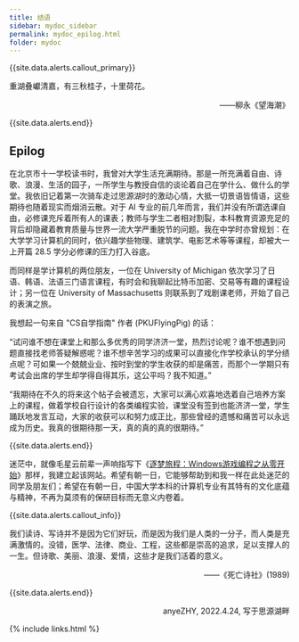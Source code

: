 ```yaml
---
title: 结语
sidebar: mydoc_sidebar
permalink: mydoc_epilog.html
folder: mydoc
---
```


{{site.data.alerts.callout_primary}}
<p>重湖叠巘清嘉，有三秋桂子，十里荷花。</p>
<p align="right">——柳永《望海潮》</p>

{{site.data.alerts.end}}

## Epilog

在北京市十一学校读书时，我曾对大学生活充满期待。那是一所充满着自由、诗歌、浪漫、生活的园子，一所学生与教授自信的谈论着自己在学什么、做什么的学堂。我依旧记着第一次骑车走过思源湖时的激动心情，大抵一切景语皆情语，这些期待也随着现实而烟消云散。对于 AI 专业的前几年而言，我们并没有所谓选课自由，必修课充斥着所有人的课表；教师与学生二者相对割裂，本科教育资源充足的背后却隐藏着教育质量与世界一流大学严重脱节的问题。我在中学时亦曾规划：在大学学习计算机的同时，依兴趣学些物理、建筑学、电影艺术等等课程，却被大一上开篇 28.5 学分必修课的压力打入谷底。

而同样是学计算机的两位朋友，一位在 University of Michigan 依次学习了日语、韩语、法语三门语言课程，有时会和我聊起比特币加密、交易等有趣的课程设计；另一位在 University of Massachusetts 则联系到了戏剧课老师，开始了自己的表演之旅。

我想起一句来自 "CS自学指南" 作者 (PKUFlyingPig) 的话：

“试问谁不想在课堂上和那么多优秀的同学济济一堂，热烈讨论呢？谁不想遇到问题直接找老师答疑解惑呢？谁不想辛苦学习的成果可以直接化作学校承认的学分绩点呢？可如果一个兢兢业业、按时到堂的学生收获的却是痛苦，而那个一学期只有考试会出席的学生却学得自得其乐，这公平吗？我不知道。”

“我期待在不久的将来这个帖子会被遗忘，大家可以满心欢喜地选着自己培养方案上的课程，做着学校自行设计的各类编程实验，课堂没有签到也能济济一堂，学生踊跃地发言互动，大家的收获可以和努力成正比，那些曾经的遗憾和痛苦可以永远成为历史。我真的很期待那一天，真的真的真的很期待。”

{{site.data.alerts.end}}

迷茫中，就像毛星云前辈一声响指写下《[逐梦旅程：Windows游戏编程之从零开始](https://baike.baidu.com/item/逐梦旅程：Windows游戏编程之从零开始/19880852)》那样，我建立起该网站。希望有朝一日，它能够帮助到和我一样在此处迷茫的同学及朋友们；希望在有朝一日，中国大学本科的计算机专业有其特有的文化底蕴与精神，不再为莫须有的保研目标而无意义内卷着。

{{site.data.alerts.callout_info}}

<p>我们读诗、写诗并不是因为它们好玩，而是因为我们是人类的一分子，而人类是充满激情的。没错，医学、法律、商业、工程，这些都是崇高的追求，足以支撑人的一生。但诗歌、美丽、浪漫、爱情，这些才是我们活着的意义。</p>
<p align="right">——《死亡诗社》(1989)</p>

{{site.data.alerts.end}}

<p align="right">anyeZHY, 2022.4.24, 写于思源湖畔</p>

{% include links.html %}

